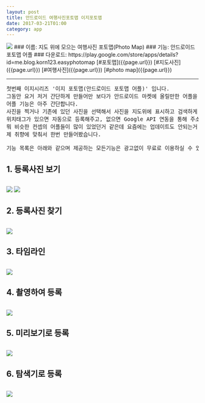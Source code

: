 ```yaml
---
layout: post
title: 안드로이드 여행사진포토맵 이지포토맵
date: 2017-03-21T01:00
category: app
---
```


<img class="fit image" src="/images/post/app_easyphotomap01.png">
### 이름: 지도 위에 모으는 여행사진 포토맵(Photo Map)
### 기능: 안드로이드 포토맵 어플
### 다운로드: https://play.google.com/store/apps/details?id=me.blog.korn123.easyphotomap
[#포토맵]({{page.url}}) [#지도사진]({{page.url}}) [#여행사진]({{page.url}}) [#photo map]({{page.url}})

---

<pre>
첫번째 이지시리즈 '이지 포토맵(안드로이드 포토맵 어플)' 입니다.
그동안 요거 저거 간단하게 만들어만 보다가 안드로이드 마켓에 올릴만한 어플을 하나 만들어보고 싶어서 첫번째 어플을 만들어봤습니다.
어플 기능은 아주 간단합니다.
사진을 찍거나 기존에 있던 사진을 선택해서 사진을 지도위에 표시하고 검색하게 해주는 겁니다.
위치태그가 있으면 자동으로 등록해주고, 없으면 Google API 연동을 통해 주소검색 후 등록합니다.
뭐 비슷한 컨셉의 어플들이 많이 있었던거 같은데 요즘에는 업데이트도 안되는거 같고, 회원등록을 해야하거나 원하는 기능이 없거나 해서
제 취향에 맞춰서 한번 만들어봤습니다.

기능 목록은 아래와 같으며 제공하는 모든기능은 광고없이 무료로 이용하실 수 있습니다.
</pre>


## 1. 등록사진 보기
<pre>
</pre>
<img class="fit image" src="/images/post/app_easyphotomap03.jpg">
<img class="fit image" src="/images/post/app_easyphotomap04.png">

## 2. 등록사진 찾기
<pre>
</pre>
<img class="fit image" src="/images/post/app_easyphotomap07.jpg">

## 3. 타임라인
<pre>
</pre>
<img class="fit image" src="/images/post/app_easyphotomap05.png">


## 4. 촬영하여 등록
<pre>
</pre>
<img class="fit image" src="/images/post/app_easyphotomap08.png">

## 5. 미리보기로 등록
<pre>
</pre>
<img class="fit image" src="/images/post/app_easyphotomap08_01.png">

## 6. 탐색기로 등록
<pre>
</pre>
<img class="fit image" src="/images/post/app_easyphotomap06.png">

